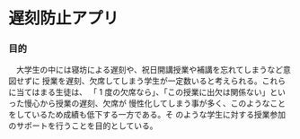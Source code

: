 # 遅刻防止アプリ
### 目的
　大学生の中には寝坊による遅刻や、祝日開講授業や補講を忘れてしまうなど意図せずに
授業を遅刻、欠席してしまう学生が一定数いると考えられる。これらに当てはまる生徒は、
「 1 度の欠席なら」、「この授業に出欠は関係ない」といった慢心から授業の遅刻、欠席が
慢性化してしまう事が多く、このようなことをしているため成績も低下する一方である。そ
のような学生に対する授業参加のサポートを行うことを目的としている。

